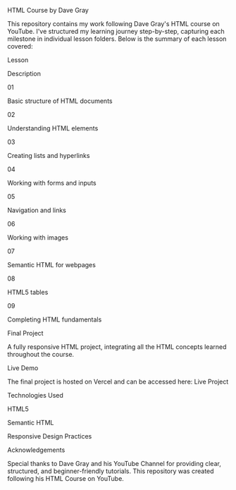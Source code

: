 HTML Course by Dave Gray

This repository contains my work following Dave Gray's HTML course on YouTube. I've structured my learning journey step-by-step, capturing each milestone in individual lesson folders. Below is the summary of each lesson covered:

Lesson

Description

01

Basic structure of HTML documents

02

Understanding HTML elements

03

Creating lists and hyperlinks

04

Working with forms and inputs

05

Navigation and links

06

Working with images

07

Semantic HTML for webpages

08

HTML5 tables

09

Completing HTML fundamentals

Final Project

A fully responsive HTML project, integrating all the HTML concepts learned throughout the course.

Live Demo

The final project is hosted on Vercel and can be accessed here:
Live Project

Technologies Used

HTML5

Semantic HTML

Responsive Design Practices

Acknowledgements

Special thanks to Dave Gray and his YouTube Channel for providing clear, structured, and beginner-friendly tutorials. This repository was created following his HTML Course on YouTube.
